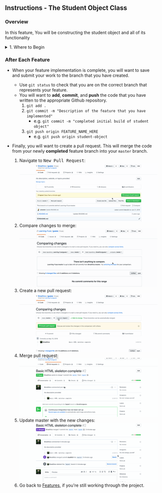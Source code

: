 Instructions - The Student Object Class
--

### Overview

In this feature, You will be constructing the student object and all of its functionality

<details>
<summary>1. Where to Begin </summary>

  - Note the information presented in the included `script.js` file
    - READ THE COMMENTS!!! (excuse the yelling, but reading the documentation will be essential to completing this project, so start off on the right foot!)
  - Now, move on to the `student.js` file
    - Read through the comments in the file
        - familiarize yourself with the structure of the object, the methods it contains, and the data it will receive
    - Now that you are familiar with your environment
        - Begin working in the `render` method
            - The instructions above the `render` method will tell you the required functionality
        - To test your work:
            - Run the application
                - Note the errors that are displayed at the bottom of the screen
                - This is the tester display, it will contain information you need to figure out the next piece of functionality that must be completed
            - Also, make sure your dev tools are ALWAYS OPEN (sorry for yelling again, but unless your inspector is open, your aren't developing, your guessing)
                - The above is true, keep the inspector open
            - During your building process:
              - Make sure to clarify instructions if you don't know what you are being asked
              - Remember that you can do it!!!
    - Once you have passed all of the student tests, congratulations, you are ready to move on to the SGT object in the next feature set!




</details>









### After Each Feature

- When your feature implementation is complete, you will want to save and submit your work to the branch that you have created.
  - Use `git status` to check that you are on the correct branch that represents your feature.
  - You will want to **add**, **commit**, and **push** the code that you have written to the appropriate Github repository.
    1. `git add .`
    2. `git commit -m "Description of the feature that you have implemented"`
       - e.g. `git commit -m "completed initial build of student object"`
    3. `git push origin FEATURE_NAME_HERE`
       - e.g. `git push origin student-object`

- Finally, you will want to create a pull request. This will merge the code from your newly **completed** feature branch into your `master` branch.

  1. Navigate to <kbd>New Pull Request</kbd>:
  ![Navigate to pull requests](../post-feature/navigate-to-pull-request.gif)
  2. Compare changes to merge:
  ![Compare changes to merge](../post-feature/compare-changes.gif)
  3. Create a new pull request:
  ![Create new pull request](../post-feature/create-pull-request.gif)
  4. Merge pull request:
  ![Merge pull request](../post-feature/merge-pull-request.gif)
  5. Update master with the new changes:
  ![Update master](../post-feature/pull-new-changes.gif)
  6. Go back to [Features](../../README.md#features), if you're still working through the project.
